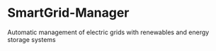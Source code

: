 # SmartGrid-Manager
Automatic management of electric grids with renewables and energy storage systems

